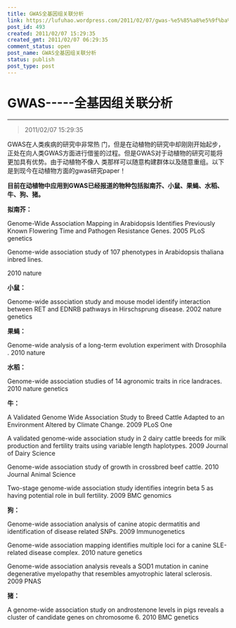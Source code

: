 ```yaml
---
title: GWAS全基因组关联分析
link: https://lufuhao.wordpress.com/2011/02/07/gwas-%e5%85%a8%e5%9f%ba%e5%9b%a0%e7%bb%84%e5%85%b3%e8%81%94%e5%88%86%e6%9e%90/
post_id: 493
created: 2011/02/07 15:29:35
created_gmt: 2011/02/07 06:29:35
comment_status: open
post_name: GWAS全基因组关联分析
status: publish
post_type: post
---
```


# GWAS-----全基因组关联分析
****
> 2011/02/07 15:29:35

 

GWAS在人类疾病的研究中非常热 门，但是在动植物的研究中却刚刚开始起步，正处在向人类GWAS方面进行借鉴的过程。但是GWAS对于动植物的研究可能将更加具有优势。由于动植物不像人 类那样可以随意构建群体以及随意重组。以下是到现今在动植物方面的gwas研究paper！

**目前在动植物中应用到GWAS已经报道的物种包括拟南芥、小鼠、果蝇、水稻、牛、狗、猪。**

**拟南芥：**

Genome-Wide Association Mapping in Arabidopsis Identifies Previously Known Flowering Time and Pathogen Resistance Genes. 2005 PLoS genetics

Genome-wide association study of 107 phenotypes in Arabidopsis thaliana inbred lines.

2010 nature

**小鼠：**

Genome-wide association study and mouse model identify interaction between RET and EDNRB pathways in Hirschsprung disease. 2002 nature genetics

**果蝇：**

Genome-wide analysis of a long-term evolution experiment with Drosophila . 2010 nature

**水稻：**

Genome-wide association studies of 14 agronomic traits in rice landraces. 2010 nature genetics

**牛：**

A Validated Genome Wide Association Study to Breed Cattle Adapted to an Environment Altered by Climate Change. 2009 PLoS One

A validated genome-wide association study in 2 dairy cattle breeds for milk production and fertility traits using variable length haplotypes. 2009 Journal of Dairy Science

Genome-wide association study of growth in crossbred beef cattle. 2010 Journal Animal Science

Two-stage genome-wide association study identifies integrin beta 5 as having potential role in bull fertility. 2009 BMC genomics

**狗：**

Genome-wide association analysis of canine atopic dermatitis and identification of disease related SNPs. 2009 Immunogenetics

Genome-wide association mapping identifies multiple loci for a canine SLE-related disease complex. 2010 nature genetics

Genome-wide association analysis reveals a SOD1 mutation in canine degenerative myelopathy that resembles amyotrophic lateral sclerosis. 2009 PNAS

**猪：**

A genome-wide association study on androstenone levels in pigs reveals a cluster of candidate genes on chromosome 6. 2010 BMC genetics
